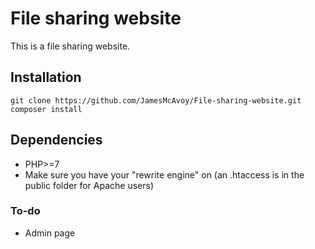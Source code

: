 # File sharing website
This is a file sharing website.

## Installation
```
git clone https://github.com/JamesMcAvoy/File-sharing-website.git
composer install
```

## Dependencies
* PHP>=7
* Make sure you have your "rewrite engine" on (an .htaccess is in the public folder for Apache users)

### To-do
* Admin page
